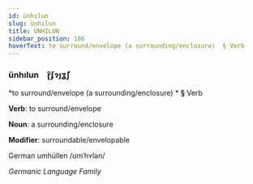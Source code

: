 ```yaml
---
id: ünhılun
slug: ünhılun
title: ÜNHILUN
sidebar_position: 106
hoverText: to surround/envelope (a surrounding/enclosure)  § Verb
---
```


### ünhılun&emsp;<span kind="abugida">ɽ̃ʄɂȷʓ̃ʃ</span>

*to surround/envelope (a surrounding/enclosure) * **§** Verb

**Verb**: to surround/envelope

**Noun**: a surrounding/enclosure

**Modifier**: surroundable/envelopable

German umhüllen /ʊmˈhʏlən/

*Germanic Language Family*